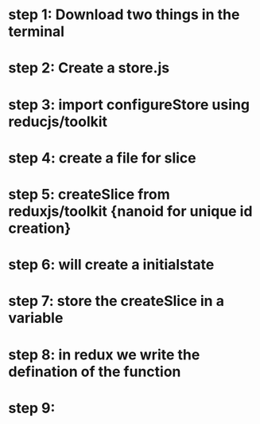 # step 1: Download two things in the terminal 
# step 2: Create a store.js 
# step 3: import configureStore using reducjs/toolkit
# step 4: create a file for slice 
# step 5: createSlice from reduxjs/toolkit {nanoid for unique id creation}
# step 6: will create a initialstate 
# step 7: store the createSlice in a variable
# step 8: in redux we write the defination of the function 
# step 9:    